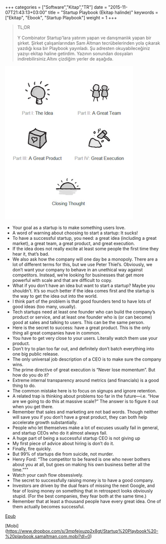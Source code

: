 +++
categories = ["Software","Kitap","TR"]
date = "2015-11-07T21:43:13+03:00"
title = "Startup Playbook (Ekitap halinde)"
keywords = ["Ekitap", "Ebook", "Startup Playbook"]
weight = 1
+++
>TL;DR <br></br>
Y Combinator Startup'lara yatırım yapan ve danışmanlık yapan bir şirket. Şirket çalışanlarından Sam Altman tecrübelerinden yola çıkarak yazdığı kısa bir Playbook yayınladı. Şu adresten okuyabileceğiniz yazıyı ekitap haline getirdim. Yazının sonundan dosyaları indirebilirsiniz.Altını çizdiğim yerler de aşağıda.

<img src="/img/startup-playbook-cover.jpeg" />

<!--more-->

* Your goal as a startup is to make something users love.
* A word of warning about choosing to start a startup: It sucks!
* To have a successful startup, you need: a great idea (including a great market), a great team, a great product, and great execution.
* If the idea does not really excite at least some people the first time they hear it, that’s bad.
* We also ask how the company will one day be a monopoly. There are a lot of different terms for this, but we use Peter Thiel’s. Obviously, we don’t want your company to behave in an unethical way against competitors. Instead, we’re looking for businesses that get more powerful with scale and that are difficult to copy.
* What if you don’t have an idea but want to start a startup? Maybe you shouldn’t. It’s so much better if the idea comes first and the startup is the way to get the idea out into the world.
* I think part of the problem is that good founders tend to have lots of good ideas (too many, usually).
* Tech startups need at least one founder who can build the company’s product or service, and at least one founder who is (or can become) good at sales and talking to users. This can be the same person.
* Here is the secret to success: have a great product. This is the only thing all great companies have in common.
* You have to get very close to your users. Literally watch them use your product.
* Don’t try to plan too far out, and definitely don’t batch everything into one big public release.
* The only universal job description of a CEO is to make sure the company wins.
* The prime directive of great execution is “Never lose momentum”. But how do you do it?
* Extreme internal transparency around metrics (and financials) is a good thing to do.
* The common mistake here is to focus on signups and ignore retention.
* A related trap is thinking about problems too far in the future—i.e. “How are we going to do this at massive scale?” The answer is to figure it out when you get there.
* Remember that sales and marketing are not bad words. Though neither will save you if you don’t have a great product, they can both help accelerate growth substantially.
* People who let themselves make a lot of excuses usually fail in general, and startup CEOs who do it almost always fail.
* A huge part of being a successful startup CEO is not giving up
* My first piece of advice about hiring is don’t do it.
* Finally, fire quickly.
* But 99% of startups die from suicide, not murder.
* Henry Ford: “The competitor to be feared is one who never bothers about you at all, but goes on making his own business better all the time.”""
* Watch your cash flow obsessively.
* The secret to successfully raising money is to have a good company.
* Investors are driven by the dual fears of missing the next Google, and fear of losing money on something that in retrospect looks obviously stupid. (For the best companies, they fear both at the same time.)
* Remember that at least a thousand people have every great idea. One of them actually becomes successful.

[Epub](https://www.dropbox.com/s/3zna1jyd87joay9/Startup%20Playbook%20-%20playbook.samaltman.com.epub?dl=0)

[Mobi] (https://www.dropbox.com/s/3mpfejxuzp2x8gt/Startup%20Playbook%20-%20playbook.samaltman.com.mobi?dl=0)

 
